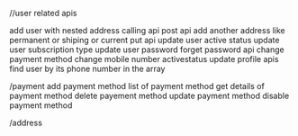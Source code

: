 //user related apis

add user with nested address calling api post api
add another address like permanent or shiping or current put api
update user active status
update user subscription type
update user password forget password api
change payment method
change mobile number
activestatus
update profile apis
find user by its phone number in the array

/payment
add payment method
list of payment method
get details of payment method
delete payement method
update payment method
disable payment method


/address

